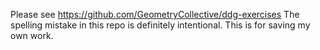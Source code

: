 Please see https://github.com/GeometryCollective/ddg-exercises
The spelling mistake in this repo is definitely intentional. This is for saving my own work. 
